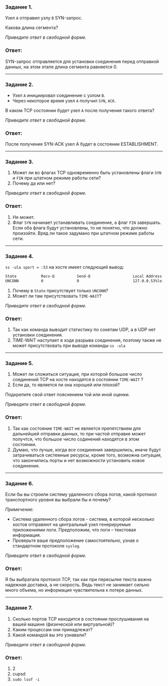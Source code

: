 ### Задание 1. 

Узел `А` отправил узлу `В` SYN-запрос.

Какова длина сегмента?

*Приведите ответ в свободной форме.*

### Ответ:

SYN-запрос отправляется для установки соединения перед отправкой данных, на этом этапе длина сегмента равняется 0.

---

### Задание 2. 

- Узел `А` инициировал соединение с узлом `В`.
- Через некоторое время узел `А` получил `SYN`, `ACK`.

В каком TCP состоянии будет  узел `А` после получения такого ответа?

*Приведите ответ в свободной форме.*

### Ответ:

После получения SYN-ACK узел А будет в состоянии ESTABLISHMENT.

---

### Задание 3. 

1. Может ли во флагах TCP одновременно быть установлены флаги `SYN` и `FIN` при штатном режиме работы сети?
2. Почему да или нет?

*Приведите ответ в свободной форме.*

### Ответ:

1. Не может.
2. Флаг `SYN` начинает устанавливать соединение, а флаг `FIN` завершать. Если оба флага будут установлены, то не понятно, что должно произойти. Вряд ли такое задумано при штатном режиме работы сети.

---

### Задание 4. 

`ss -ula sport = :53` на хосте имеет следующий вывод:

```bash
State           Recv-Q          Send-Q                   Local Address:Port                     Peer Address:Port          Process
UNCONN          0               0                        127.0.0.53%lo:domain                        0.0.0.0:*
```

1. Почему в `State` присутствует только `UNCONN`?
2. Может ли там присутствовать `TIME-WAIT`?

*Приведите ответ в свободной форме.*

### Ответ:

1. Так как команда выводит статистику по сокетам UDP, а в UDP нет установки соединения.
2. TIME-WAIT наступает в ходе разрыва соединения, поэтому также не может присутствовать при выводе команды `ss -ula`

---

### Задание 5. 

1. Может ли сложиться ситуация, при которой большое число соединений TCP на хосте находятся в состоянии `TIME-WAIT`  ?
2. Если да, то является ли она хорошей или плохой?

Подкрепите свой ответ пояснением той или иной оценки.

*Приведите ответ в свободной форме.*

### Ответ:

1. Так как состояние `TIME-WAIT` не является препятствием для дальнейшей отправки данных, то при частой отправке может получтся, что большое число содинений находятся в этом состоянии.
2. Думаю, что лучше, когда все соединения завершились, иначе будут затрачиваться системные ресурсы, кроме того, возможна ситуация, что закончились порты и нет возможности установить новое соединение.

---

### Задание 6. 

Если бы вы строили систему удаленного сбора логов, какой протокол транспортного уровня вы выбрали бы и почему?

_Примечение:_ 
- Система удаленного сбора логов - система, в которой несколько хостов отправяют на центральный узел генерируемые приложениями логи.  Предположим, что логи – текстовая информация. 
- Проверьте ваше предположение самостоятельно, узнав о стандартном протоколе `syslog`.

*Приведите ответ в свободной форме.*

### Ответ:

Я бы выбратала протокол TCP, так как при пересылке текста важна надежная доставка, а не скорость. Ведь текст не занимает сильно много объема, но информация чувствительна к потере данных.

---

### Задание 7. 

1. Сколько портов TCP находится в состоянии прослушивания на вашей машине (физической или виртуальной)?
2. Каким процессам они принадлежат?
3. Какой командой вы это узнавали?

*Приведите ответ в свободной форме.*

### Ответ:

1. 2
2. cupsd
3. `sudo lsof -i`